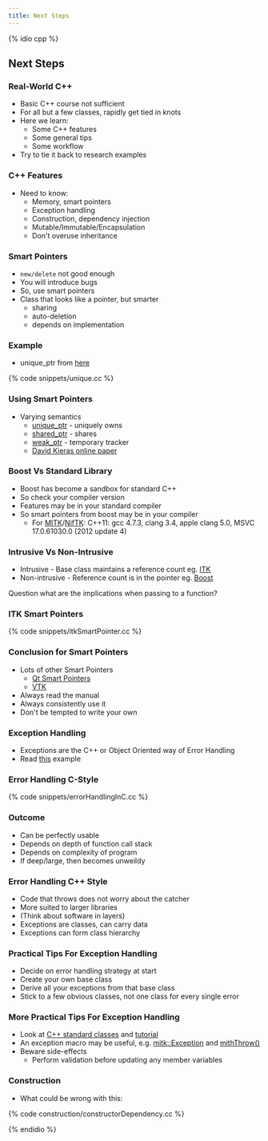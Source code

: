 ```yaml
---
title: Next Steps
---
```


{% idio cpp %}

## Next Steps

### Real-World C++

* Basic C++ course not sufficient
* For all but a few classes, rapidly get tied in knots
* Here we learn:
    * Some C++ features
    * Some general tips
    * Some workflow
* Try to tie it back to research examples


### C++ Features

* Need to know:
    * Memory, smart pointers
    * Exception handling
    * Construction, dependency injection
    * Mutable/Immutable/Encapsulation
    * Don't overuse inheritance


### Smart Pointers

* ```new/delete``` not good enough
* You will introduce bugs
* So, use smart pointers
* Class that looks like a pointer, but smarter
    * sharing
    * auto-deletion
    * depends on implementation


### Example

* unique_ptr from [here](http://en.cppreference.com/w/cpp/memory/unique_ptr)
 
{% code snippets/unique.cc %}


### Using Smart Pointers

* Varying semantics
    * [unique_ptr](http://en.cppreference.com/w/cpp/memory/unique_ptr) - uniquely owns
    * [shared_ptr](http://en.cppreference.com/w/cpp/memory/shared_ptr) - shares
    * [weak_ptr](http://en.cppreference.com/w/cpp/memory/weak_ptr) - temporary tracker
    * [David Kieras online paper](http://www.umich.edu/~eecs381/handouts/C++11_smart_ptrs.pdf)


### Boost Vs Standard Library

* Boost has become a sandbox for standard C++
* So check your compiler version
* Features may be in your standard compiler
* So smart pointers from boost may be in your compiler
    * For [MITK](http://www.mitk.org)/[NifTK](http://www.niftk.org): C++11: gcc 4.7.3, clang 3.4, apple clang 5.0, MSVC 17.0.61030.0 (2012 update 4)


### Intrusive Vs Non-Intrusive

* Intrusive - Base class maintains a reference count eg. [ITK](http://www.itk.org)
* Non-intrusive - Reference count is in the pointer eg. [Boost](http://www.boost.org)

Question what are the implications when passing to a function?


### ITK Smart Pointers

{% code snippets/itkSmartPointer.cc %}


### Conclusion for Smart Pointers

* Lots of other Smart Pointers
    * [Qt Smart Pointers](https://wiki.qt.io/Smart_Pointers)
    * [VTK](http://www.vtk.org/Wiki/VTK/Tutorials/SmartPointers)
* Always read the manual
* Always consistently use it
* Don't be tempted to write your own


### Exception Handling

* Exceptions are the C++ or Object Oriented way of Error Handling
* Read [this](https://msdn.microsoft.com/en-us/library/hh279678.aspx) example


### Error Handling C-Style

{% code snippets/errorHandlingInC.cc %}


### Outcome

* Can be perfectly usable
* Depends on depth of function call stack
* Depends on complexity of program
* If deep/large, then becomes unweildy


### Error Handling C++ Style

* Code that throws does not worry about the catcher
* More suited to larger libraries
* (Think about software in layers)
* Exceptions are classes, can carry data
* Exceptions can form class hierarchy


### Practical Tips For Exception Handling

* Decide on error handling strategy at start
* Create your own base class
* Derive all your exceptions from that base class
* Stick to a few obvious classes, not one class for every single error

### More Practical Tips For Exception Handling

* Look at [C++ standard classes](http://www.cplusplus.com/reference/exception/) and [tutorial](http://www.cplusplus.com/doc/tutorial/exceptions/)
* An exception macro may be useful, e.g. [mitk::Exception](https://github.com/MITK/MITK/blob/master/Modules/Core/include/mitkException.h) and [mithThrow()](https://github.com/MITK/MITK/blob/master/Modules/Core/include/mitkExceptionMacro.h)
* Beware side-effects
    * Perform validation before updating any member variables


### Construction

* What could be wrong with this:

{% code construction/constructorDependency.cc %}




{% endidio %}
